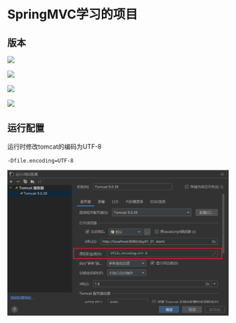 # SpringMVC学习的项目

## 版本

![](https://img.shields.io/badge/SpringMVC-5.3.20-yellowgreen)

![](https://img.shields.io/badge/Tomcat-9.0.39-yellowgreen)

![](https://img.shields.io/badge/JDK-1.8.0_131-yellowgreen)

![](https://img.shields.io/badge/Maven-3.6.2-yellowgreen)

## 运行配置
运行时修改tomcat的编码为UTF-8
```properties
-Dfile.encoding=UTF-8
```
![](img/20220612_170450.png)
